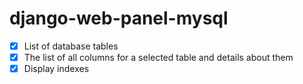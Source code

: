 # django-web-panel-mysql


- [x] List of database tables 
- [x] The list of all columns for a selected table and details about them
- [x] Display indexes
